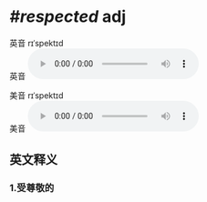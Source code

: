 # ***\#respected*** adj
英音 rɪˈspektɪd  
英音
<audio src="./media/respected1_AAC.aac" controls="controls"></audio>

美音 rɪˈspektɪd  
美音
<audio src="./media/respected2_AAC.aac" controls="controls"></audio>



  

英文释义
---
### 1.**受尊敬的**  


